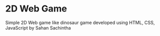 # 2D Web Game

Simple 2D Web game like dinosaur game developed using HTML, CSS, JavaScript by Sahan Sachintha
